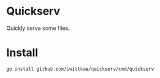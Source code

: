 Quickserv 
===

Quickly serve some files.


# Install

```
go install github.com/iwittkau/quickserv/cmd/quickserv
``` 